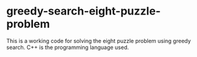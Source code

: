 # greedy-search-eight-puzzle-problem

This is a working code for solving the eight puzzle problem using greedy search. C++ is the programming language used.

